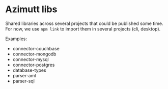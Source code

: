 # Azimutt libs

Shared libraries across several projects that could be published some time.
For now, we use `npm link` to import them in several projects (cli, desktop).

Examples:
- connector-couchbase
- connector-mongodb
- connector-mysql
- connector-postgres
- database-types
- parser-aml
- parser-sql
